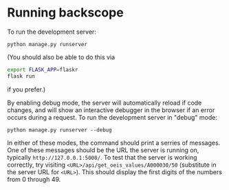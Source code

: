 Running backscope
=================

To run the development server:

```
python manage.py runserver
```

(You should also be able to do this via

```bash
export FLASK_APP=flaskr
flask run
```

if you prefer.)

By enabling debug mode, the server will automatically reload if code
changes, and will show an interactive debugger in the browser if an
error occurs during a request. To run the development server in "debug"
mode:

```
python manage.py runserver --debug
```

In either of these modes, the command should print a serries of messages.
One of these messages should be the URL the server is running on, typically
`http://127.0.0.1:5000/`. To test that the server is working correctly,
try visiting `<URL>/api/get_oeis_values/A000030/50` (substitute in the server
URL for `<URL>`). This should display the first digits of the numbers from
0 through 49.
